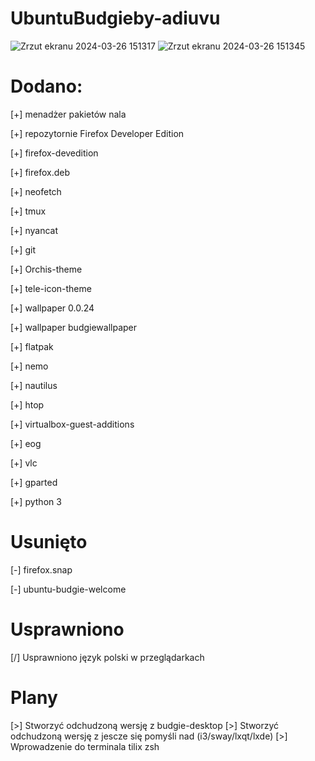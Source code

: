 # UbuntuBudgieby-adiuvu
![Zrzut ekranu 2024-03-26 151317](https://github.com/Adi-uvu/UbuntuBudgieby-adiuvu/assets/102376281/a9464135-46a3-46e8-b309-ba829765e2fb)
![Zrzut ekranu 2024-03-26 151345](https://github.com/Adi-uvu/UbuntuBudgieby-adiuvu/assets/102376281/e34b6518-3e76-4d41-944d-48356cffe64f)

# Dodano:

[+] menadżer pakietów nala

[+] repozytornie Firefox Developer Edition

[+] firefox-devedition

[+] firefox.deb

[+] neofetch

[+] tmux

[+] nyancat

[+] git

[+] Orchis-theme

[+] tele-icon-theme

[+] wallpaper 0.0.24

[+] wallpaper budgiewallpaper

[+] flatpak

[+] nemo

[+] nautilus

[+] htop

[+] virtualbox-guest-additions

[+] eog

[+] vlc

[+] gparted

[+] python 3

# Usunięto

[-] firefox.snap

[-] ubuntu-budgie-welcome

# Usprawniono
[/] Usprawniono język polski w przeglądarkach


# Plany
[>] Stworzyć odchudzoną wersję z budgie-desktop
[>] Stworzyć odchudzoną wersję z jescze się pomyśli nad (i3/sway/lxqt/lxde)
[>] Wprowadzenie do terminala tilix zsh
